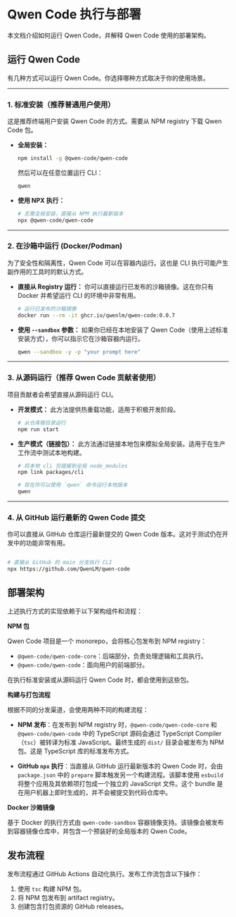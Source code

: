 # Qwen Code 执行与部署

本文档介绍如何运行 Qwen Code，并解释 Qwen Code 使用的部署架构。

## 运行 Qwen Code

有几种方式可以运行 Qwen Code。你选择哪种方式取决于你的使用场景。

---

### 1. 标准安装（推荐普通用户使用）

这是推荐终端用户安装 Qwen Code 的方式。需要从 NPM registry 下载 Qwen Code 包。

- **全局安装：**

  ```bash
  npm install -g @qwen-code/qwen-code
  ```

  然后可以在任意位置运行 CLI：

  ```bash
  qwen
  ```

- **使用 NPX 执行：**

  ```bash
  # 无需全局安装，直接从 NPM 执行最新版本
  npx @qwen-code/qwen-code
  ```

---

### 2. 在沙箱中运行 (Docker/Podman)

为了安全性和隔离性，Qwen Code 可以在容器内运行。这也是 CLI 执行可能产生副作用的工具时的默认方式。

- **直接从 Registry 运行：**
  你可以直接运行已发布的沙箱镜像。这在你只有 Docker 并希望运行 CLI 的环境中非常有用。
  ```bash
  # 运行已发布的沙箱镜像
  docker run --rm -it ghcr.io/qwenlm/qwen-code:0.0.7
  ```
- **使用 `--sandbox` 参数：**
  如果你已经在本地安装了 Qwen Code（使用上述标准安装方式），你可以指示它在沙箱容器内运行。
  ```bash
  qwen --sandbox -y -p "your prompt here"
  ```

---

### 3. 从源码运行（推荐 Qwen Code 贡献者使用）

项目贡献者会希望直接从源码运行 CLI。

- **开发模式：**
  此方法提供热重载功能，适用于积极开发阶段。
  ```bash
  # 从仓库根目录运行
  npm run start
  ```
- **生产模式（链接包）：**
  此方法通过链接本地包来模拟全局安装。适用于在生产工作流中测试本地构建。

  ```bash
  # 将本地 cli 包链接到全局 node_modules
  npm link packages/cli

  # 现在你可以使用 `qwen` 命令运行本地版本
  qwen
  ```

---

### 4. 从 GitHub 运行最新的 Qwen Code 提交

你可以直接从 GitHub 仓库运行最新提交的 Qwen Code 版本。这对于测试仍在开发中的功能非常有用。

```bash

# 直接从 GitHub 的 main 分支执行 CLI
npx https://github.com/QwenLM/qwen-code
```

## 部署架构

上述执行方式的实现依赖于以下架构组件和流程：

**NPM 包**

Qwen Code 项目是一个 monorepo，会将核心包发布到 NPM registry：

- `@qwen-code/qwen-code-core`：后端部分，负责处理逻辑和工具执行。
- `@qwen-code/qwen-code`：面向用户的前端部分。

在执行标准安装或从源码运行 Qwen Code 时，都会使用到这些包。

**构建与打包流程**

根据不同的分发渠道，会使用两种不同的构建流程：

- **NPM 发布**：在发布到 NPM registry 时，`@qwen-code/qwen-code-core` 和 `@qwen-code/qwen-code` 中的 TypeScript 源码会通过 TypeScript Compiler（`tsc`）被转译为标准 JavaScript。最终生成的 `dist/` 目录会被发布为 NPM 包。这是 TypeScript 库的标准发布方式。

- **GitHub `npx` 执行**：当直接从 GitHub 运行最新版本的 Qwen Code 时，会由 `package.json` 中的 `prepare` 脚本触发另一个构建流程。该脚本使用 `esbuild` 将整个应用及其依赖项打包成一个独立的 JavaScript 文件。这个 bundle 是在用户机器上即时生成的，并不会被提交到代码仓库中。

**Docker 沙箱镜像**

基于 Docker 的执行方式由 `qwen-code-sandbox` 容器镜像支持。该镜像会被发布到容器镜像仓库中，并包含一个预装好的全局版本的 Qwen Code。

## 发布流程

发布流程通过 GitHub Actions 自动化执行。发布工作流包含以下操作：

1.  使用 `tsc` 构建 NPM 包。
2.  将 NPM 包发布到 artifact registry。
3.  创建包含打包资源的 GitHub releases。